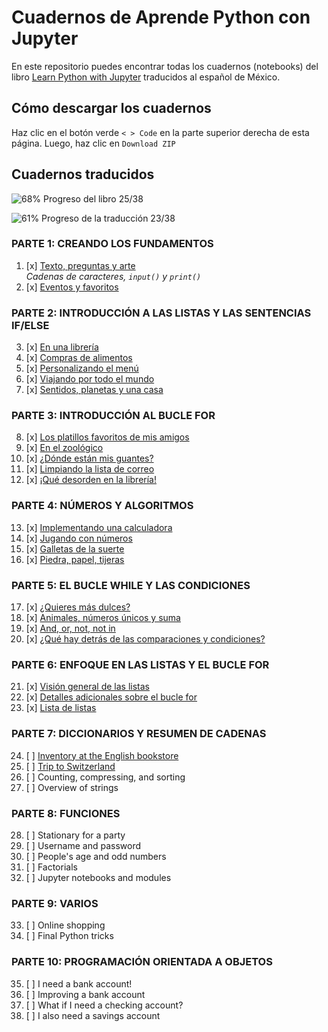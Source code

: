 # Cuadernos de Aprende Python con Jupyter

En este repositorio puedes encontrar todas los cuadernos (notebooks) del libro [Learn Python with Jupyter](https://learnpythonwithjupyter.com) traducidos al español de México. 

## Cómo descargar los cuadernos 
Haz clic en el botón verde `< > Code` en la parte superior derecha de esta página. Luego, haz clic en `Download ZIP`

## Cuadernos traducidos

![68%](https://progress-bar.dev/68) Progreso del libro 25/38 

![61%](https://progress-bar.dev/61) Progreso de la traducción 23/38 

### PARTE 1: CREANDO LOS FUNDAMENTOS
 1. [x] [Texto, preguntas y arte](01_string_input_print.ipynb)
        <br>*Cadenas de caracteres, `input()` y `print()`*
 2. [x] [Eventos y favoritos](02_variables.ipynb)

### PARTE 2: INTRODUCCIÓN A LAS LISTAS Y LAS SENTENCIAS IF/ELSE
 3. [x] [En una librería](03_list_if_in_else.ipynb)
 4. [x] [Compras de alimentos](04_list_append_remove.ipynb)
 5. [x] [Personalizando el menú](05_list_index_pop_insert.ipynb)
 6. [x] [Viajando por todo el mundo](06_list_slicing.ipynb)
 7. [x] [Sentidos, planetas y una casa](07_list_slicing_use.ipynb)

### PARTE 3: INTRODUCCIÓN AL BUCLE FOR
 8. [x] [Los platillos favoritos de mis amigos](08_for_range.ipynb)
 9. [x] [En el zoológico](09_for_loop_if_equals.ipynb)
10. [x] [¿Dónde están mis guantes?](10_for_search.ipynb)
11. [x] [Limpiando la lista de correo](11_for_change_list.ipynb)
12. [x] [¡Qué desorden en la librería!](12_for_create_list.ipynb)

### PARTE 4: NÚMEROS Y ALGORITMOS
13. [x] [Implementando una calculadora](13_numbers.ipynb)
14. [x] [Jugando con números](14_list_of_numbers.ipynb)
15. [x] [Galletas de la suerte](15_random.ipynb)
16. [x] [Piedra, papel, tijeras](16_intro_to_algos.ipynb)

### PARTE 5: EL BUCLE WHILE Y LAS CONDICIONES
17. [x] [¿Quieres más dulces?](17_while_loop.ipynb)
18. [x] [Animales, números únicos y suma](18_while_conditions.ipynb)
19. [x] [And, or, not, not in](19_combining_conditions.ipynb)
20. [x] [¿Qué hay detrás de las comparaciones y condiciones?](20_booleans.ipynb)

### PARTE 6: ENFOQUE EN LAS LISTAS Y EL BUCLE FOR
21. [x] [Visión general de las listas](21_list_overview.ipynb)
22. [x] [Detalles adicionales sobre el bucle for](22_for_overview.ipynb)
23. [x] [Lista de listas](23_list_of_lists.ipynb)

### PARTE 7: DICCIONARIOS Y RESUMEN DE CADENAS
24. [ ] [Inventory at the English bookstore](24_dictionaries.ipynb)
25. [ ] [Trip to Switzerland](25_dictionary_list.ipynb)
26. [ ] Counting, compressing, and sorting
27. [ ] Overview of strings

### PARTE 8: FUNCIONES
28. [ ] Stationary for a party
29. [ ] Username and password
30. [ ] People's age and odd numbers
31. [ ] Factorials
32. [ ] Jupyter notebooks and modules

### PARTE 9: VARIOS
33. [ ] Online shopping
34. [ ] Final Python tricks

### PARTE 10: PROGRAMACIÓN ORIENTADA A OBJETOS
35. [ ] I need a bank account!
36. [ ] Improving a bank account
37. [ ] What if I need a checking account?
38. [ ] I also need a savings account